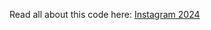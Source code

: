 Read all about this code here: 
[Instagram 2024](https://shutdownhook.com/2024/02/05/instagram-2024/)

